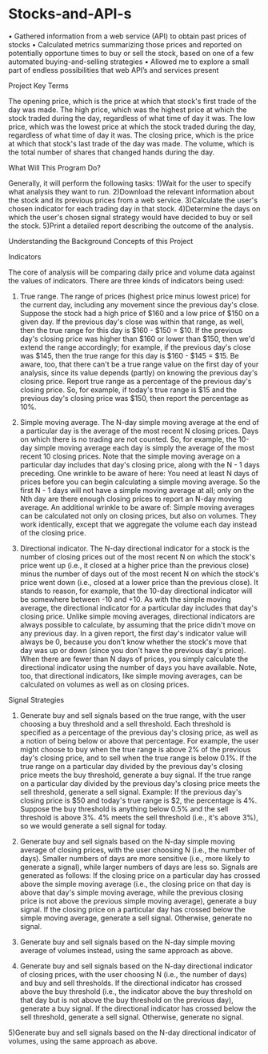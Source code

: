 # Stocks-and-API-s

•	Gathered information from a web service (API) to obtain past prices of stocks
•	Calculated metrics summarizing those prices and reported on potentially opportune times to buy or sell the stock, based on one of a few automated buying-and-selling strategies
•	Allowed me to explore a small part of endless possibilities that web API’s and services present

Project Key Terms

The opening price, which is the price at which that stock's first trade of the day was made.
The high price, which was the highest price at which the stock traded during the day, regardless of what time of day it was.
The low price, which was the lowest price at which the stock traded during the day, regardless of what time of day it was.
The closing price, which is the price at which that stock's last trade of the day was made.
The volume, which is the total number of shares that changed hands during the day.

What Will This Program Do?

Generally, it will perform the following tasks:
1)Wait for the user to specify what analysis they want to run.
2)Download the relevant information about the stock and its previous prices from a web service.
3)Calculate the user's chosen indicator for each trading day in that stock.
4)Determine the days on which the user's chosen signal strategy would have decided to buy or sell the stock.
5)Print a detailed report describing the outcome of the analysis.



Understanding the Background Concepts of this Project

Indicators

The core of analysis will be comparing daily price and volume data against the values of indicators. There are three kinds of indicators being used:

1) True range. The range of prices (highest price minus lowest price) for the current day, including any movement since the previous day's close. Suppose the stock had a high price of $160 and a low price of $150 on a given day. If the previous day's close was within that range, as well, then the true range for this day is $160 - $150 = $10. If the previous day's closing price was higher than $160 or lower than $150, then we'd extend the range accordingly; for example, if the previous day's close was $145, then the true range for this day is $160 - $145 = $15. Be aware, too, that there can't be a true range value on the first day of your analysis, since its value depends (partly) on knowing the previous day's closing price. Report true range as a percentage of the previous day's closing price. So, for example, if today's true range is $15 and the previous day's closing price was $150, then report the percentage as 10%.

2) Simple moving average. The N-day simple moving average at the end of a particular day is the average of the most recent N closing prices. Days on which there is no trading are not counted. So, for example, the 10-day simple moving average each day is simply the average of the most recent 10 closing prices. Note that the simple moving average on a particular day includes that day's closing price, along with the N - 1 days preceding. One wrinkle to be aware of here: You need at least N days of prices before you can begin calculating a simple moving average. So the first N - 1 days will not have a simple moving average at all; only on the Nth day are there enough closing prices to report an N-day moving average. An additional wrinkle to be aware of: Simple moving averages can be calculated not only on closing prices, but also on volumes. They work identically, except that we aggregate the volume each day instead of the closing price.

3) Directional indicator. The N-day directional indicator for a stock is the number of closing prices out of the most recent N on which the stock's price went up (i.e., it closed at a higher price than the previous close) minus the number of days out of the most recent N on which the stock's price went down (i.e., closed at a lower price than the previous close). It stands to reason, for example, that the 10-day directional indicator will be somewhere between -10 and +10. As with the simple moving average, the directional indicator for a particular day includes that day's closing price. Unlike simple moving averages, directional indicators are always possible to calculate, by assuming that the price didn't move on any previous day. In a given report, the first day's indicator value will always be 0, because you don't know whether the stock's move that day was up or down (since you don't have the previous day's price). When there are fewer than N days of prices, you simply calculate the directional indicator using the number of days you have available. Note, too, that directional indicators, like simple moving averages, can be calculated on volumes as well as on closing prices.


Signal Strategies

1) Generate buy and sell signals based on the true range, with the user choosing a buy threshold and a sell threshold. Each threshold is specified as a percentage of the previous day's closing price, as well as a notion of being below or above that percentage. For example, the user might choose to buy when the true range is above 2% of the previous day's closing price, and to sell when the true range is below 0.1%. If the true range on a particular day divided by the previous day's closing price meets the buy threshold, generate a buy signal. If the true range on a particular day divided by the previous day's closing price meets the sell threshold, generate a sell signal. Example: If the previous day's closing price is $50 and today's true range is $2, the percentage is 4%. Suppose the buy threshold is anything below 0.5% and the sell threshold is above 3%. 4% meets the sell threshold (i.e., it's above 3%), so we would generate a sell signal for today.

2) Generate buy and sell signals based on the N-day simple moving average of closing prices, with the user choosing N (i.e., the number of days). Smaller numbers of days are more sensitive (i.e., more likely to generate a signal), while larger numbers of days are less so. Signals are generated as follows: If the closing price on a particular day has crossed above the simple moving average (i.e., the closing price on that day is above that day's simple moving average, while the previous closing price is not above the previous simple moving average), generate a buy signal. If the closing price on a particular day has crossed below the simple moving average, generate a sell signal. Otherwise, generate no signal.

3) Generate buy and sell signals based on the N-day simple moving average of volumes instead, using the same approach as above.

4) Generate buy and sell signals based on the N-day directional indicator of closing prices, with the user choosing N (i.e., the number of days) and buy and sell thresholds. If the directional indicator has crossed above the buy threshold (i.e., the indicator above the buy threshold on that day but is not above the buy threshold on the previous day), generate a buy signal. If the directional indicator has crossed below the sell threshold, generate a sell signal. Otherwise, generate no signal.

5)Generate buy and sell signals based on the N-day directional indicator of volumes, using the same approach as above.
